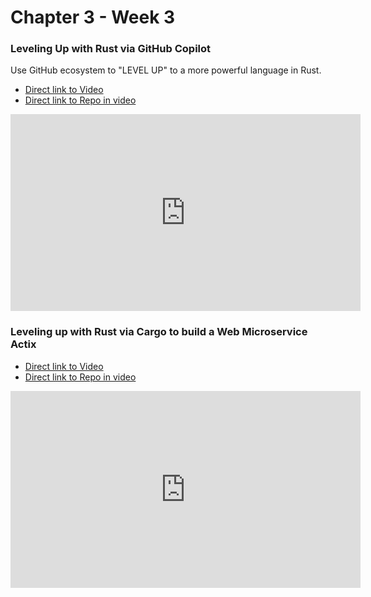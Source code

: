# Chapter 3 - Week 3


### Leveling Up with Rust via GitHub Copilot

Use GitHub ecosystem to "LEVEL UP" to a more powerful language in Rust.

* [Direct link to Video](https://www.youtube.com/watch?v=U_qyJZfiMLo)
* [Direct link to Repo in video](https://github.com/nogibjj/hello-rust-template-example)

<iframe width="560" height="315" src="https://www.youtube.com/embed/U_qyJZfiMLo" title="YouTube video player" frameborder="0" allow="accelerometer; autoplay; clipboard-write; encrypted-media; gyroscope; picture-in-picture; web-share" allowfullscreen></iframe>

### Leveling up with Rust via Cargo to build a Web Microservice Actix

* [Direct link to Video](https://youtu.be/SHuYbrZW-zg)
* [Direct link to Repo in video](https://github.com/nogibjj/hello-rust-template-example)

<iframe width="560" height="315" src="https://www.youtube.com/embed/SHuYbrZW-zg" title="YouTube video player" frameborder="0" allow="accelerometer; autoplay; clipboard-write; encrypted-media; gyroscope; picture-in-picture; web-share" allowfullscreen></iframe>
